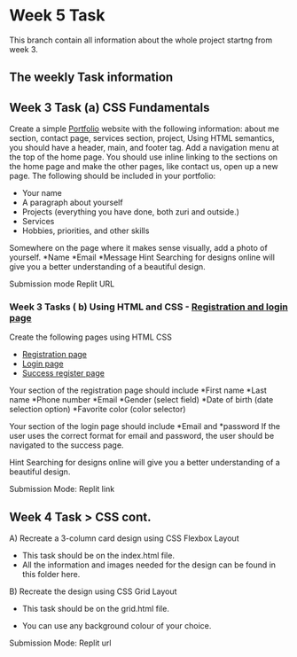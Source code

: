 # Week 5 Task
This branch contain all information about the whole project startng from week 3.

## The weekly Task information

## Week 3 Task (a) CSS Fundamentals

Create a simple [Portfolio](https://github.com/olumide12-cell/Assignments/tree/week-3/grids%20an%20layout) website with the following information: about me section, contact page, services section, project, Using HTML semantics, you should have a header, main, and footer tag. Add a navigation menu at the top of the home page. You should use inline linking to the sections on the home page and make the other pages, like contact us, open up a new page.
      The following should be included in your portfolio: 
* Your name
* A paragraph about yourself
* Projects (everything you have done, both zuri and outside.)
* Services 
* Hobbies, priorities, and other skills

Somewhere on the page where it makes sense visually, add a photo of yourself.
*Name
*Email
*Message
Hint Searching for designs online will give you a better understanding of a beautiful design.

Submission mode Replit URL


### Week 3 Tasks ( b) Using HTML and CSS - [Registration and login page](https://github.com/olumide12-cell/Assignments/tree/week-3/registration)

Create the following pages using HTML CSS

* [Registration page](https://github.com/olumide12-cell/Assignments/blob/week-3/registration/index.html)
* [Login page](https://github.com/olumide12-cell/Assignments/blob/week-3/registration/login.html)
* [Success register page](https://github.com/olumide12-cell/Assignments/blob/week-3/registration/success.html)

Your section of the registration page should include
*First name 
*Last name
*Phone number
*Email 
*Gender (select field)
*Date of birth (date selection option)
*Favorite color (color selector)

Your section of the login page should include
*Email and
*password
If the user uses the correct format for email and password, the user should be navigated to the success page.

Hint Searching for designs online will give you a better understanding of a beautiful design.

 

Submission Mode: Replit link 


## Week 4 Task > CSS cont.
A) Recreate a 3-column card design using CSS Flexbox  Layout
* This task should be on the index.html file.
* All the information and images needed for the design can be found in this folder here.

 

B) Recreate the design using CSS Grid Layout  

* This task should be on the grid.html file.

* You can use any background colour of your choice.


Submission Mode: Replit url




